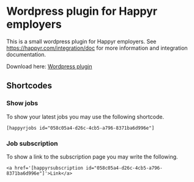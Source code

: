 # Wordpress plugin for Happyr employers

This is a small wordpress plugin for Happyr employers. See https://happyr.com/integration/doc 
for more information and integration documentation. 

Download here: [Wordpress plugin](https://github.com/Happyr/wordpress-happyr-employer/releases/download/1.0.0/happyr-employer.zip)

## Shortcodes

### Show jobs

To show your latest jobs you may use the following shortcode. 

```
[happyrjobs id="058c05a4-d26c-4cb5-a796-8371ba6d996e"]
```

### Job subscription

To show a link to the subscription page you may write the following. 

```
<a href='[happyrsubscription id="058c05a4-d26c-4cb5-a796-8371ba6d996e"]'>Link</a>
```
